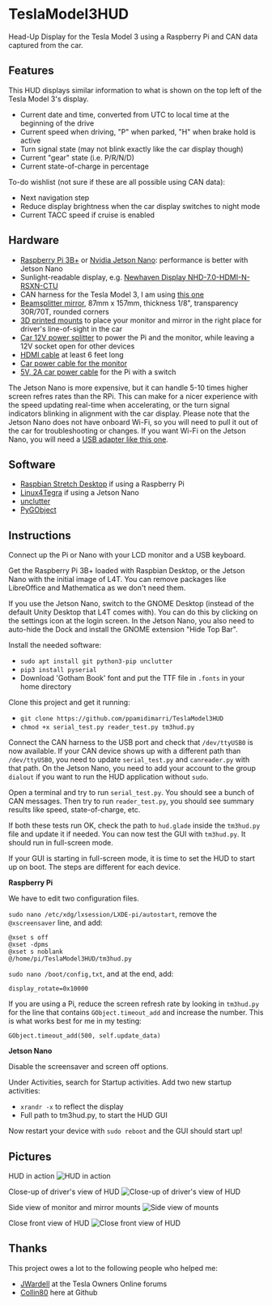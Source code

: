 # TeslaModel3HUD
Head-Up Display for the Tesla Model 3 using a Raspberry Pi and CAN data captured from the car.

## Features
This HUD displays similar information to what is shown on the top left of the Tesla Model 3's display. 

* Current date and time, converted from UTC to local time at the beginning of the drive
* Current speed when driving, "P" when parked, "H" when brake hold is active
* Turn signal state (may not blink exactly like the car display though)
* Current "gear" state (i.e. P/R/N/D)
* Current state-of-charge in percentage 

To-do wishlist (not sure if these are all possible using CAN data):
* Next navigation step
* Reduce display brightness when the car display switches to night mode
* Current TACC speed if cruise is enabled

## Hardware
* [Raspberry Pi 3B+](https://smile.amazon.com/gp/product/B07BDR5PDW/) or [Nvidia Jetson Nano](https://www.nvidia.com/en-us/autonomous-machines/embedded-systems/jetson-nano/): performance is better with Jetson Nano
* Sunlight-readable display, e.g. [Newhaven Display NHD-7.0-HDMI-N-RSXN-CTU](http://www.newhavendisplay.com/nhd70hdminrsxnctu-p-9552.html)
* CAN harness for the Tesla Model 3, I am using [this one](http://store.evtv.me/proddetail.php?prod=TeslaModel3CANKit)
* [Beamsplitter mirror](https://telepromptermirror.com/glass-teleprompter-mirror/), 87mm x 157mm, thickness 1/8", transparency 30R/70T, rounded corners
* [3D printed mounts](https://www.thingiverse.com/thing:3496105) to place your monitor and mirror in the right place for driver's line-of-sight in the car
* [Car 12V power splitter](https://smile.amazon.com/gp/product/B07CM7PJQB/) to power the Pi and the monitor, while leaving a 12V socket open for other devices
* [HDMI cable](https://smile.amazon.com/gp/product/B01JO9T43G/) at least 6 feet long
* [Car power cable for the monitor](https://smile.amazon.com/gp/product/B07BSFSW8N/)
* [5V, 2A car power cable](https://smile.amazon.com/gp/product/B075XMTQJC/) for the Pi with a switch

The Jetson Nano is more expensive, but it can handle 5-10 times higher screen refres rates than the RPi. This can make for a nicer experience with the speed updating real-time when accelerating, or the turn signal indicators blinking in alignment with the car display. Please note that the Jetson Nano does not have onboard Wi-Fi, so you will need to pull it out of the car for troubleshooting or changes. If you want Wi-Fi on the Jetson Nano, you will need a [USB adapter like this one](https://smile.amazon.com/gp/product/B003MTTJOY/). 

## Software
* [Raspbian Stretch Desktop](https://downloads.raspberrypi.org/raspbian_latest) if using a Raspberry Pi
* [Linux4Tegra](http://developer.nvidia.com/embedded/dlc/jetson-nano-dev-kit-sd-card-image) if using a Jetson Nano
* [unclutter](https://wiki.archlinux.org/index.php/unclutter)
* [PyGObject](https://pygobject.readthedocs.io/en/latest/index.html)

## Instructions

Connect up the Pi or Nano with your LCD monitor and a USB keyboard. 

Get the Raspberry Pi 3B+ loaded with Raspbian Desktop, or the Jetson Nano with the initial image of L4T. You can remove packages like LibreOffice and Mathematica as we don't need them.

If you use the Jetson Nano, switch to the GNOME Desktop (instead of the default Unity Desktop that L4T comes with). You can do this by clicking on the settings icon at the login screen. In the Jetson Nano, you also need to auto-hide the Dock and install the GNOME extension "Hide Top Bar". 

Install the needed software:
* `sudo apt install git python3-pip unclutter`
* `pip3 install pyserial`
* Download 'Gotham Book' font and put the TTF file in `.fonts` in your home directory

Clone this project and get it running:
* `git clone https://github.com/ppamidimarri/TeslaModel3HUD`
* `chmod +x serial_test.py reader_test.py tm3hud.py`

Connect the CAN harness to the USB port and check that `/dev/ttyUSB0` is now available. If your CAN device shows up with a different path than `/dev/ttyUSB0`, you need to update `serial_test.py` and `canreader.py` with that path. On the Jetson Nano, you need to add your account to the group `dialout` if you want to run the HUD application without `sudo`. 

Open a terminal and try to run `serial_test.py`. You should see a bunch of CAN messages. Then try to run `reader_test.py`, you should see summary results like speed, state-of-charge, etc. 

If both these tests run OK, check the path to `hud.glade` inside the `tm3hud.py` file and update it if needed. You can now test the GUI with `tm3hud.py`. It should run in full-screen mode. 

If your GUI is starting in full-screen mode, it is time to set the HUD to start up on boot. The steps are different for each device.

**Raspberry Pi**

We have to edit two configuration files.

`sudo nano /etc/xdg/lxsession/LXDE-pi/autostart`, remove the `@xscreensaver` line, and add:
```
@xset s off
@xset -dpms
@xset s noblank
@/home/pi/TeslaModel3HUD/tm3hud.py
```

`sudo nano /boot/config,txt`, and at the end, add:
```
display_rotate=0x10000
```

If you are using a Pi, reduce the screen refresh rate by looking in `tm3hud.py` for the line that contains `GObject.timeout_add` and increase the number. This is what works best for me in my testing:
```
GObject.timeout_add(500, self.update_data)
```

**Jetson Nano**

Disable the screensaver and screen off options. 

Under Activities, search for Startup activities. Add two new startup activities:
* `xrandr -x` to reflect the display
* Full path to tm3hud.py, to start the HUD GUI

Now restart your device with `sudo reboot` and the GUI should start up! 

## Pictures

HUD in action
![HUD in action](https://i.imgur.com/tpscMLz.jpg)

Close-up of driver's view of HUD
![Close-up of driver's view of HUD](https://i.imgur.com/9UdMikN.jpg)

Side view of monitor and mirror mounts
![Side view of mounts](https://thingiverse-production-new.s3.amazonaws.com/assets/ca/d1/42/7c/10/IMG_20190316_120601.jpg)

Close front view of HUD
![Close front view of HUD](https://thingiverse-production-new.s3.amazonaws.com/assets/f6/e7/c7/c6/02/IMG_20190316_121405.jpg)

## Thanks
This project owes a lot to the following people who helped me:
* [JWardell](https://teslaownersonline.com/members/jwardell.1513/) at the Tesla Owners Online forums
* [Collin80](https://github.com/collin80) here at Github

